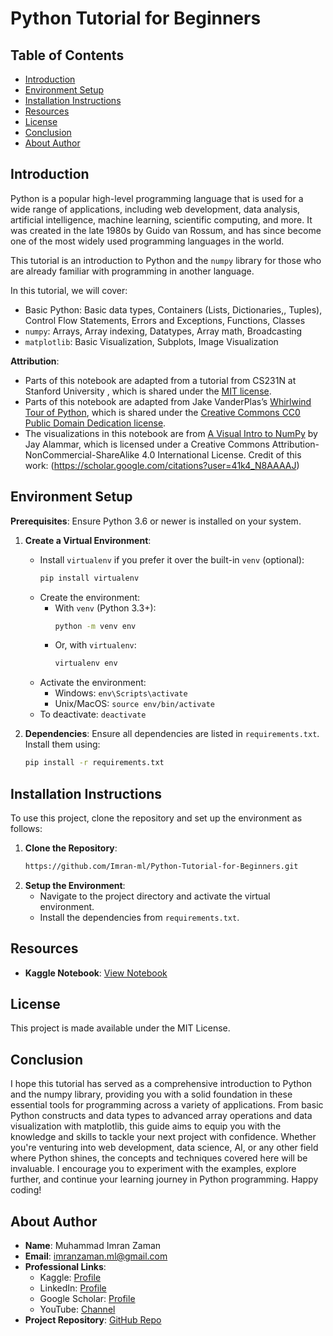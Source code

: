 # Python Tutorial for Beginners

## Table of Contents

- [Introduction](#introduction)
- [Environment Setup](#environment-setup)
- [Installation Instructions](#installation-instructions)
- [Resources](#resources)
- [License](#license)
- [Conclusion](#conclusion)
- [About Author](#about-author)

## Introduction

Python is a popular high-level programming language that is used for a wide range of applications, including web development, data analysis, artificial intelligence, machine learning, scientific computing, and more. It was created in the late 1980s by Guido van Rossum, and has since become one of the most widely used programming languages in the world.

This tutorial is an introduction to Python and the `numpy` library for
those who are already familiar with programming in another language.

In this tutorial, we will cover:

-   Basic Python: Basic data types, Containers (Lists, Dictionaries,,
    Tuples), Control Flow Statements, Errors and Exceptions, Functions,
    Classes
-   `numpy`: Arrays, Array indexing, Datatypes, Array math, Broadcasting
-   `matplotlib`: Basic Visualization, Subplots, Image Visualization

**Attribution**:

-   Parts of this notebook are adapted from a tutorial from CS231N at
    Stanford
    University , which
    is shared under the [MIT
    license]((https://opensource.org/licenses/MIT)).
-   Parts of this notebook are adapted from Jake VanderPlas’s [Whirlwind
    Tour of
    Python](https://colab.research.google.com/github/jakevdp/WhirlwindTourOfPython/blob/master/Index.ipynb),
    which is shared under the [Creative Commons CC0 Public Domain
    Dedication
    license](https://github.com/jakevdp/WhirlwindTourOfPython/blob/master/LICENSE).
-   The visualizations in this notebook are from [A Visual Intro to
    NumPy](http://jalammar.github.io/visual-numpy/) by Jay Alammar,
    which is licensed under a Creative Commons
    Attribution-NonCommercial-ShareAlike 4.0 International License.
Credit of this work: (https://scholar.google.com/citations?user=41k4_N8AAAAJ)

## Environment Setup

**Prerequisites**: Ensure Python 3.6 or newer is installed on your system.

1. **Create a Virtual Environment**:
    - Install `virtualenv` if you prefer it over the built-in `venv` (optional):
        ```bash
        pip install virtualenv
        ```
    - Create the environment:
        - With `venv` (Python 3.3+):
            ```bash
            python -m venv env
            ```
        - Or, with `virtualenv`:
            ```bash
            virtualenv env
            ```
    - Activate the environment:
        - Windows: `env\Scripts\activate`
        - Unix/MacOS: `source env/bin/activate`
    - To deactivate: `deactivate`

2. **Dependencies**:
    Ensure all dependencies are listed in `requirements.txt`. Install them using:
    ```bash
    pip install -r requirements.txt
    ```

## Installation Instructions

To use this project, clone the repository and set up the environment as follows:

1. **Clone the Repository**:
    ```bash
    https://github.com/Imran-ml/Python-Tutorial-for-Beginners.git
    ```
2. **Setup the Environment**:
    - Navigate to the project directory and activate the virtual environment.
    - Install the dependencies from `requirements.txt`.


## Resources

- **Kaggle Notebook**: [View Notebook](https://www.kaggle.com/code/muhammadimran112233/python-tutorial-for-beginners)

## License

This project is made available under the MIT License.

## Conclusion

I hope this tutorial has served as a comprehensive introduction to Python and the numpy library, providing you with a solid foundation in these essential tools for programming across a variety of applications. From basic Python constructs and data types to advanced array operations and data visualization with matplotlib, this guide aims to equip you with the knowledge and skills to tackle your next project with confidence. Whether you're venturing into web development, data science, AI, or any other field where Python shines, the concepts and techniques covered here will be invaluable. I encourage you to experiment with the examples, explore further, and continue your learning journey in Python programming. Happy coding!

## About Author

- **Name**: Muhammad Imran Zaman
- **Email**: [imranzaman.ml@gmail.com](mailto:imranzaman.ml@gmail.com)
- **Professional Links**:
    - Kaggle: [Profile](https://www.kaggle.com/muhammadimran112233)
    - LinkedIn: [Profile](linkedin.com/in/muhammad-imran-zaman)
    - Google Scholar: [Profile](https://scholar.google.com/citations?user=ulVFpy8AAAAJ&hl=en)
    - YouTube: [Channel](https://www.youtube.com/@consolioo)
- **Project Repository**: [GitHub Repo](https://github.com/Imran-ml/Python-Tutorial-for-Beginners.git)
